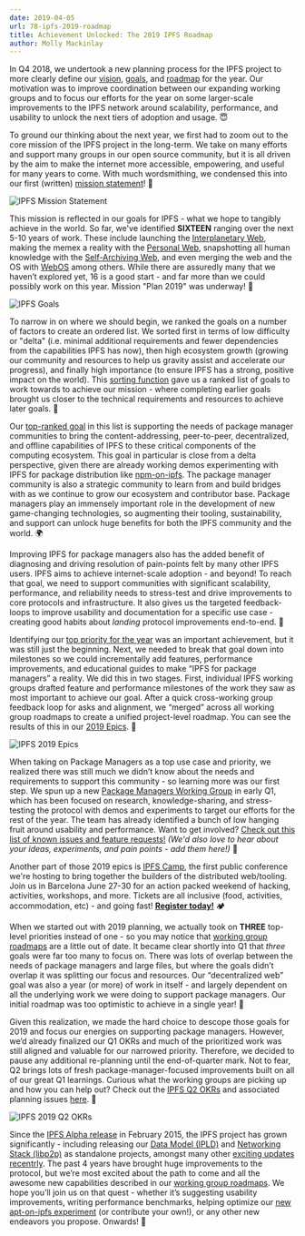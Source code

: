 ```yaml
---
date: 2019-04-05
url: 78-ipfs-2019-roadmap
title: Achievement Unlocked: The 2019 IPFS Roadmap
author: Molly Mackinlay
---
```


In Q4 2018, we undertook a new planning process for the IPFS project to more clearly define our [vision](https://github.com/ipfs/roadmap#ipfs-mission-statement), [goals](https://github.com/ipfs/roadmap#2019-goal-expanded), and [roadmap](https://github.com/ipfs/roadmap#2019-epics) for the year. Our motivation was to improve coordination between our expanding working groups and to focus our efforts for the year on some larger-scale improvements to the IPFS network around scalability, performance, and usability to unlock the next tiers of adoption and usage. 😇

To ground our thinking about the next year, we first had to zoom out to the core mission of the IPFS project in the long-term. We take on many efforts and support many groups in our open source community, but it is all driven by the aim to make the internet more accessible, empowering, and useful for many years to come. With much wordsmithing, we condensed this into our first (written) [mission statement](https://github.com/ipfs/roadmap#ipfs-mission-statement)! 👏

![IPFS Mission Statement](img/mission-statement.png)

This mission is reflected in our goals for IPFS - what we hope to tangibly achieve in the world. So far, we've identified **SIXTEEN** ranging over the next 5-10 years of work. These include launching the [Interplanetary Web](https://github.com/ipfs/roadmap#-interplanetary-web---mars-2024-d3-e3-i4), making the memex a reality with the [Personal Web](https://github.com/ipfs/roadmap#-personal-web-d3-e4-i2), snapshotting all human knowledge with the [Self-Archiving Web](https://github.com/ipfs/roadmap#-self-archiving-web-d4-e4-i4), and even merging the web and the OS with [WebOS](https://github.com/ipfs/roadmap#-webos-d5-e2-i3) among others. While there are assuredly many that we haven’t explored yet, 16 is a good start - and far more than we could possibly work on this year. Mission "Plan 2019" was underway! 🚀

![IPFS Goals](img/goals.png)

To narrow in on where we should begin, we ranked the goals on a number of factors to create an ordered list. We sorted first in terms of low difficulty or "delta" (i.e. minimal additional requirements and fewer dependencies from the capabilities IPFS has now), then high ecosystem growth (growing our community and resources to help us gravity assist and accelerate our progress), and finally high importance (to ensure IPFS has a strong, positive impact on the world). This [sorting function](https://github.com/ipfs/roadmap#2019-priority) gave us a ranked list of goals to work towards to achieve our mission - where completing earlier goals brought us closer to the technical requirements and resources to achieve later goals. 🤩

Our [top-ranked goal](https://github.com/ipfs/roadmap#2019-goal-expanded) in this list is supporting the needs of package manager communities to bring the content-addressing, peer-to-peer, decentralized, and offline capabilities of IPFS to these critical components of the computing ecosystem. This goal in particular is close from a delta perspective, given there are already working demos experimenting with IPFS for package distribution like [npm-on-ipfs](https://github.com/ipfs-shipyard/npm-on-ipfs). The package manager community is also a strategic community to learn from and build bridges with as we continue to grow our ecosystem and contributor base. Package managers play an immensely important role in the development of new game-changing technologies, so augmenting their tooling, sustainability, and support can unlock huge benefits for both the IPFS community and the world. 🌍

Improving IPFS for package managers also has the added benefit of diagnosing and driving resolution of pain-points felt by many other IPFS users. IPFS aims to achieve internet-scale adoption - and beyond! To reach that goal, we need to support communities with significant scalability, performance, and reliability needs to stress-test and drive improvements to core protocols and infrastructure. It also gives us the targeted feedback-loops to improve usability and documentation for a specific use case - creating good habits about _landing_ protocol improvements end-to-end. 🙌

Identifying our [top priority for the year](https://github.com/ipfs/roadmap#2019-priority) was an important achievement, but it was still just the beginning. Next, we needed to break that goal down into milestones so we could incrementally add features, performance improvements, and educational guides to make “IPFS for package managers” a reality. We did this in two stages. First, individual IPFS working groups drafted feature and performance milestones of the work they saw as most important to achieve our goal. After a quick cross-working group feedback loop for asks and alignment, we “merged” across all working group roadmaps to create a unified project-level roadmap. You can see the results of this in our [2019 Epics](https://github.com/ipfs/roadmap#2019-epics). 👀

![IPFS 2019 Epics](img/2019-epics.png)

When taking on Package Managers as a top use case and priority, we realized there was still much we didn’t know about the needs and requirements to support this community - so learning more was our first step. We spun up a new [Package Managers Working Group](https://github.com/ipfs/package-managers) in early Q1, which has been focused on research, knowledge-sharing, and stress-testing the protocol with demos and experiments to target our efforts for the rest of the year. The team has already identified a bunch of low hanging fruit around usability and performance. Want to get involved? [Check out this list of known issues and feature requests!](https://github.com/ipfs/package-managers/blob/master/blockers.md) _(We'd also love to hear about your ideas, experiments, and pain points - add them here!)_ 💪

Another part of those 2019 epics is [IPFS Camp](https://camp.ipfs.io/), the first public conference we're hosting to bring together the builders of the distributed web/tooling. Join us in Barcelona June 27-30 for an action packed weekend of hacking, activities, workshops, and more. Tickets are all inclusive (food, activities, accommodation, etc) - and going fast! [**Register today!**](https://camp.ipfs.io/register) 🏕

When we started out with 2019 planning, we actually took on **THREE** top-level priorities instead of one - so you may notice that [working group roadmaps](https://github.com/ipfs/roadmap#2019-working-groups-roadmaps) are a little out of date. It became clear shortly into Q1 that _three_ goals were far too many to focus on. There was lots of overlap between the needs of package managers and large files, but where the goals didn’t overlap it was splitting our focus and resources. Our “decentralized web” goal was also a year (or more) of work in itself - and largely dependent on all the underlying work we were doing to support package managers. Our initial roadmap was too optimistic to achieve in a single year! 🧐

Given this realization, we made the hard choice to descope those goals for 2019 and focus our energies on supporting package managers. However, we’d already finalized our Q1 OKRs and much of the prioritized work was still aligned and valuable for our narrowed priority. Therefore, we decided to pause any additional re-planning until the end-of-quarter mark. Not to fear, Q2 brings lots of fresh package-manager-focused improvements built on all of our great Q1 learnings. Curious what the working groups are picking up and how you can help out? Check out the [IPFS Q2 OKRs](https://docs.google.com/spreadsheets/d/1YSeyWqXh3ImanRrTkYQHHkCofiORn68bYqM_KTLBlsA/edit) and associated planning issues [here](https://github.com/ipfs/team-mgmt/issues/902). 🤗

![IPFS 2019 Q2 OKRs](img/q2-okrs.png)

Since the [IPFS Alpha release](https://github.com/ipfs/ipfs/blob/master/README.md#alpha-distribution) in February 2015, the IPFS project has grown significantly - including releasing our [Data Model (IPLD)](http://ipld.io/) and [Networking Stack (libp2p)](https://libp2p.io/) as standalone projects, amongst many other [exciting updates recentrly](https://filecoin.io/blog/update-2018-q3-q4/#9-ipfs-update-for-filecoin). The past 4 years have brought huge improvements to the protocol, but we’re most excited about the path to come and all the awesome new capabilities described in our [working group roadmaps](https://github.com/ipfs/roadmap#2019-working-groups-roadmaps). We hope you’ll join us on that quest - whether it’s suggesting usability improvements, writing performance benchmarks, helping optimize our [new apt-on-ipfs experiment](https://github.com/ipfs/package-managers/issues/18) (or contribute your own!), or any other new endeavors you propose. Onwards! 🤝
